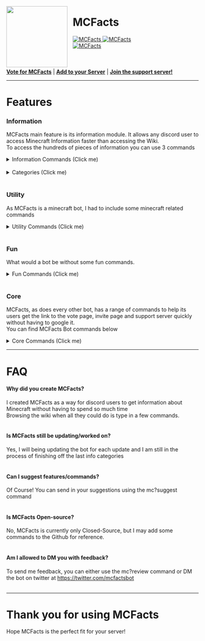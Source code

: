 <html><head></head><body><p><img style="margin-right:1em" width="160px" align="left" src="https://rendernetwork.co/MCFactsImages/MCFactsLogo.png"></p>
<span title="An Information Bot designed with simplicity in mind"><h1>MCFacts</h1></span>


<a href="https://top.gg/bot/712808436588347443" >
  <img src="https://top.gg/api/widget/status/712808436588347443.svg" alt="MCFacts" />
</a>
<a href="https://top.gg/bot/712808436588347443" >
  <img src="https://top.gg/api/widget/servers/712808436588347443.svg" alt="MCFacts" />
</a><br>
<a href="https://top.gg/bot/712808436588347443" >
  <img src="https://top.gg/api/widget/upvotes/712808436588347443.svg" alt="MCFacts" />
</a>
<br><br><br><br>
<nav>
  <a style="font-weight:bold" href="https://bit.ly/votemcfacts">Vote for MCFacts</a> |
  <a style="font-weight:bold" href="https://bit.ly/addmcfacts">Add to your Server</a> |
  <a style="font-weight:bold" href="https://discord.gg/sxDtd43">Join the support server!</a>
</nav>
<hr>
<h1><b>Features</b></h1>
<h3>Information</h3>
<p>MCFacts main feature is its information module. It allows any discord user to access Minecraft Information faster than accessing the Wiki.<br>
To access the hundreds of pieces of information you can use 3 commands<br>
<details>
  <summary>Information Commands (Click me)</summary>
<table>
<thead>
<tr>
<th style="text-align:left">Command</th>
<th style="text-align:left">Function</th>
</tr>
</thead>
<tbody>
<tr>
<td style="text-align:left">mc?[category] [name]</td>
<td style="text-align:left">Displays info about specified [category]</td>
</tr>
<tr>
<td style="text-align:left">mc?help category</td>
<td style="text-align:left">Displays info about specified category</td>
</tr>
<tr>
<td style="text-align:left">mc?[category] list</td>
<td style="text-align:left">Displays info about all items in the specified category</td>
</tr>
</tbody>
</table>
</details><br>
  <details>
  <summary>Categories (Click me)</summary>
<table>
<thead>
<tr>
<th style="text-align:left">Category</th>
</tr>
</thead>
<tbody>
<tr>
<td style="text-align:left">Mobs</td>
</tr>
<tr>
<td style="text-align:left">Biomes</td>
</tr>
<tr>
<td style="text-align:left">Versions</td>
</tr>
<tr>
<td style="text-align:left">Gamemodes</td>
</tr>
<tr>
<td style="text-align:left">Difficulties</td>
</tr>
<tr>
<td style="text-align:left">Advancements</td>
</tr>
<tr>
<td style="text-align:left">Effects</td>
</tr>
<tr>
<td style="text-align:left">Potions</td>
</tr>
<tr>
<td style="text-align:left">Structures</td>
</tr>
<tr>
<td style="text-align:left">Blocks</td>
</tr>
</tbody>
</table>
</details><br>

<h3><b>Utility</b></h3>
<p>As MCFacts is a minecraft bot, I had to include some minecraft related commands</p>
<details>
  <summary>Utility Commands (Click me)</summary>
<table>
<thead>
<tr>
<th style="text-align:left">Command</th>
<th style="text-align:left">Function</th>
</tr>
</thead>
<tbody>
<tr>
<td style="text-align:left">UUID</td>
<td style="text-align:left">Displays UUID of specified account</td>
</tr>
<tr>
<td style="text-align:left">IGN</td>
<td style="text-align:left">Displays last name change of specified UUID</td>
</tr>
  <tr>
<td style="text-align:left">Status</td>
<td style="text-align:left">Displays Information about specified server</td>
</tr>

</tbody>
</table>
</details><br>

<h3><b>Fun</b></h3>
<p>What would a bot be without some fun commands.</p>
<details>
  <summary>Fun Commands (Click me)</summary>
<table>
<thead>
<tr>
<th style="text-align:left">Command</th>
<th style="text-align:left">Function</th>
</tr>
</thead>
<tbody>
<tr>
<td style="text-align:left">Kill</td>
<td style="text-align:left">Kill a specified player in a minecraft related way</td>
</tr>
<tr>
<td style="text-align:left">Enchant</td>
<td style="text-align:left">Translate your text into enchanting script.</td>
</tr>

</tbody>
</table>
</details><br>

<h3><b>Core</b></h3>
<p>MCFacts, as does every other bot, has a range of commands to help its users get the link to the vote page, invite page and support server quickly without having to google it.<br>You can find MCFacts Bot commands below</p>
<details>
  <summary>Core Commands (Click me)</summary>
<table>
<thead>
<tr>
<th style="text-align:left">Command</th>
<th style="text-align:left">Function</th>
</tr>
</thead>
<tbody>
<tr>
<td style="text-align:left">Partners</td>
<td style="text-align:left">Displays bots/servers that are partnered with MCFacts</td>
</tr>
<tr>
<td style="text-align:left">Invite</td>
<td style="text-align:left">Displays the invite link</td>
</tr>
<tr>
<td style="text-align:left">Support</td>
<td style="text-align:left">Displays the support server link</td>
</tr>
<tr>
<td style="text-align:left">Vote</td>
<td style="text-align:left">Displays the <a href="https://top.gg">top.gg</a> and <a href="https://discord.boats">discord.boats</a> vote link</td>
</tr>
<tr>
<td style="text-align:left">Updates</td>
<td style="text-align:left">Displays changelog/the new update</td>
</tr>
<tr>
<td style="text-align:left">Links</td>
<td style="text-align:left">Displays the link to all MCFacts links e.g Twitter, Vote, Invite etc.</td>
</tr>
<tr>
<td style="text-align:left">Serverinfo</td>
<td style="text-align:left">Displays info for the current server</td>
</tr>
<tr>
<td style="text-align:left">Botinfo</td>
<td style="text-align:left">Displays info about MCFacts</td>
</tr>
</tbody>
</table>
</details>





<hr>
<h1>FAQ</h1>
<h4><b>Why did you create MCFacts?</b></h4>
I created MCFacts as a way for discord users to get information about Minecraft without having to spend so much time<br>Browsing the wiki when all they could do is type in a few commands.<br>
<br>
<h4><b>Is MCFacts still be updating/worked on?</b></h4>
Yes, I will being updating the bot for each update and I am still in the process of finishing off the last info categories<br><br>
<h4><b>Can I suggest features/commands?</b></h4>
Of Course! You can send in your suggestions using the mc?suggest command<br><br>
<h4><b>Is MCFacts Open-source?</b></h4>
No, MCFacts is currently only Closed-Source, but I may add some commands to the Github for reference.<br><br>
<h4><b>Am I allowed to DM you with feedback?</b></h4>
To send me feedback, you can either use the mc?review command or DM the bot on twitter at <a href="https://twitter.com/mcfactsbot">https://twitter.com/mcfactsbot</a><br><br>
<hr>
<h1>Thank you for using <b>MCFacts</b></h1>
Hope MCFacts is the perfect fit for your server!<br>
<br>
